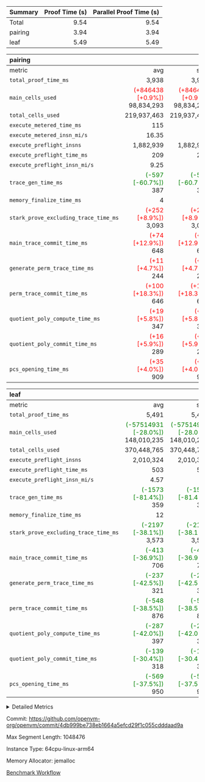 | Summary | Proof Time (s) | Parallel Proof Time (s) |
|:---|---:|---:|
| Total |  9.54 |  9.54 |
| pairing |  3.94 |  3.94 |
| leaf |  5.49 |  5.49 |


| pairing |||||
|:---|---:|---:|---:|---:|
|metric|avg|sum|max|min|
| `total_proof_time_ms ` |  3,938 |  3,938 |  3,938 |  3,938 |
| `main_cells_used     ` | <span style='color: red'>(+846438 [+0.9%])</span> 98,834,293 | <span style='color: red'>(+846438 [+0.9%])</span> 98,834,293 | <span style='color: red'>(+846438 [+0.9%])</span> 98,834,293 | <span style='color: red'>(+846438 [+0.9%])</span> 98,834,293 |
| `total_cells_used    ` |  219,937,463 |  219,937,463 |  219,937,463 |  219,937,463 |
| `execute_metered_time_ms` |  115 | -          | -          | -          |
| `execute_metered_insn_mi/s` |  16.35 | -          |  16.35 |  16.35 |
| `execute_preflight_insns` |  1,882,939 |  1,882,939 |  1,882,939 |  1,882,939 |
| `execute_preflight_time_ms` |  209 |  209 |  209 |  209 |
| `execute_preflight_insn_mi/s` |  9.25 | -          |  9.25 |  9.25 |
| `trace_gen_time_ms   ` | <span style='color: green'>(-597 [-60.7%])</span> 387 | <span style='color: green'>(-597 [-60.7%])</span> 387 | <span style='color: green'>(-597 [-60.7%])</span> 387 | <span style='color: green'>(-597 [-60.7%])</span> 387 |
| `memory_finalize_time_ms` |  4 |  4 |  4 |  4 |
| `stark_prove_excluding_trace_time_ms` | <span style='color: red'>(+252 [+8.9%])</span> 3,093 | <span style='color: red'>(+252 [+8.9%])</span> 3,093 | <span style='color: red'>(+252 [+8.9%])</span> 3,093 | <span style='color: red'>(+252 [+8.9%])</span> 3,093 |
| `main_trace_commit_time_ms` | <span style='color: red'>(+74 [+12.9%])</span> 648 | <span style='color: red'>(+74 [+12.9%])</span> 648 | <span style='color: red'>(+74 [+12.9%])</span> 648 | <span style='color: red'>(+74 [+12.9%])</span> 648 |
| `generate_perm_trace_time_ms` | <span style='color: red'>(+11 [+4.7%])</span> 244 | <span style='color: red'>(+11 [+4.7%])</span> 244 | <span style='color: red'>(+11 [+4.7%])</span> 244 | <span style='color: red'>(+11 [+4.7%])</span> 244 |
| `perm_trace_commit_time_ms` | <span style='color: red'>(+100 [+18.3%])</span> 646 | <span style='color: red'>(+100 [+18.3%])</span> 646 | <span style='color: red'>(+100 [+18.3%])</span> 646 | <span style='color: red'>(+100 [+18.3%])</span> 646 |
| `quotient_poly_compute_time_ms` | <span style='color: red'>(+19 [+5.8%])</span> 347 | <span style='color: red'>(+19 [+5.8%])</span> 347 | <span style='color: red'>(+19 [+5.8%])</span> 347 | <span style='color: red'>(+19 [+5.8%])</span> 347 |
| `quotient_poly_commit_time_ms` | <span style='color: red'>(+16 [+5.9%])</span> 289 | <span style='color: red'>(+16 [+5.9%])</span> 289 | <span style='color: red'>(+16 [+5.9%])</span> 289 | <span style='color: red'>(+16 [+5.9%])</span> 289 |
| `pcs_opening_time_ms ` | <span style='color: red'>(+35 [+4.0%])</span> 909 | <span style='color: red'>(+35 [+4.0%])</span> 909 | <span style='color: red'>(+35 [+4.0%])</span> 909 | <span style='color: red'>(+35 [+4.0%])</span> 909 |

| leaf |||||
|:---|---:|---:|---:|---:|
|metric|avg|sum|max|min|
| `total_proof_time_ms ` |  5,491 |  5,491 |  5,491 |  5,491 |
| `main_cells_used     ` | <span style='color: green'>(-57514931 [-28.0%])</span> 148,010,235 | <span style='color: green'>(-57514931 [-28.0%])</span> 148,010,235 | <span style='color: green'>(-57514931 [-28.0%])</span> 148,010,235 | <span style='color: green'>(-57514931 [-28.0%])</span> 148,010,235 |
| `total_cells_used    ` |  370,448,765 |  370,448,765 |  370,448,765 |  370,448,765 |
| `execute_preflight_insns` |  2,010,324 |  2,010,324 |  2,010,324 |  2,010,324 |
| `execute_preflight_time_ms` |  503 |  503 |  503 |  503 |
| `execute_preflight_insn_mi/s` |  4.57 | -          |  4.57 |  4.57 |
| `trace_gen_time_ms   ` | <span style='color: green'>(-1573 [-81.4%])</span> 359 | <span style='color: green'>(-1573 [-81.4%])</span> 359 | <span style='color: green'>(-1573 [-81.4%])</span> 359 | <span style='color: green'>(-1573 [-81.4%])</span> 359 |
| `memory_finalize_time_ms` |  12 |  12 |  12 |  12 |
| `stark_prove_excluding_trace_time_ms` | <span style='color: green'>(-2197 [-38.1%])</span> 3,573 | <span style='color: green'>(-2197 [-38.1%])</span> 3,573 | <span style='color: green'>(-2197 [-38.1%])</span> 3,573 | <span style='color: green'>(-2197 [-38.1%])</span> 3,573 |
| `main_trace_commit_time_ms` | <span style='color: green'>(-413 [-36.9%])</span> 706 | <span style='color: green'>(-413 [-36.9%])</span> 706 | <span style='color: green'>(-413 [-36.9%])</span> 706 | <span style='color: green'>(-413 [-36.9%])</span> 706 |
| `generate_perm_trace_time_ms` | <span style='color: green'>(-237 [-42.5%])</span> 321 | <span style='color: green'>(-237 [-42.5%])</span> 321 | <span style='color: green'>(-237 [-42.5%])</span> 321 | <span style='color: green'>(-237 [-42.5%])</span> 321 |
| `perm_trace_commit_time_ms` | <span style='color: green'>(-548 [-38.5%])</span> 876 | <span style='color: green'>(-548 [-38.5%])</span> 876 | <span style='color: green'>(-548 [-38.5%])</span> 876 | <span style='color: green'>(-548 [-38.5%])</span> 876 |
| `quotient_poly_compute_time_ms` | <span style='color: green'>(-287 [-42.0%])</span> 397 | <span style='color: green'>(-287 [-42.0%])</span> 397 | <span style='color: green'>(-287 [-42.0%])</span> 397 | <span style='color: green'>(-287 [-42.0%])</span> 397 |
| `quotient_poly_commit_time_ms` | <span style='color: green'>(-139 [-30.4%])</span> 318 | <span style='color: green'>(-139 [-30.4%])</span> 318 | <span style='color: green'>(-139 [-30.4%])</span> 318 | <span style='color: green'>(-139 [-30.4%])</span> 318 |
| `pcs_opening_time_ms ` | <span style='color: green'>(-569 [-37.5%])</span> 950 | <span style='color: green'>(-569 [-37.5%])</span> 950 | <span style='color: green'>(-569 [-37.5%])</span> 950 | <span style='color: green'>(-569 [-37.5%])</span> 950 |



<details>
<summary>Detailed Metrics</summary>

|  | memory_to_vec_partition_time_ms | keygen_time_ms | app proof_time_ms | agg_layer_time_ms |
| --- | --- | --- | --- |
|  | 22 | 49 | 4,093 | 5,494 | 

| group | single_leaf_agg_time_ms | prove_segment_time_ms | num_children | memory_to_vec_partition_time_ms | fri.log_blowup | execute_metered_time_ms | execute_metered_insns | execute_metered_insn_mi/s | compute_user_public_values_proof_time_ms |
| --- | --- | --- | --- | --- | --- | --- | --- | --- | --- |
| leaf | 5,493 |  | 1 |  | 1 |  |  |  |  | 
| pairing |  | 3,938 |  | 6 | 1 | 115 | 1,882,939 | 16.35 | 37 | 

| group | air_name | quotient_deg | interactions | constraints |
| --- | --- | --- | --- | --- |
| leaf | AccessAdapterAir<2> | 2 | 5 | 12 | 
| leaf | AccessAdapterAir<4> | 2 | 5 | 12 | 
| leaf | AccessAdapterAir<8> | 2 | 5 | 12 | 
| leaf | FriReducedOpeningAir | 2 | 39 | 71 | 
| leaf | JalRangeCheckAir | 2 | 9 | 14 | 
| leaf | NativePoseidon2Air<BabyBearParameters>, 1> | 2 | 136 | 572 | 
| leaf | PhantomAir | 2 | 3 | 5 | 
| leaf | ProgramAir | 1 | 1 | 4 | 
| leaf | VariableRangeCheckerAir | 1 | 1 | 4 | 
| leaf | VmAirWrapper<AluNativeAdapterAir, FieldArithmeticCoreAir> | 2 | 15 | 27 | 
| leaf | VmAirWrapper<BranchNativeAdapterAir, BranchEqualCoreAir<1> | 2 | 11 | 25 | 
| leaf | VmAirWrapper<NativeAdapterAir<2, 0>, PublicValuesCoreAir> | 2 | 11 | 30 | 
| leaf | VmAirWrapper<NativeLoadStoreAdapterAir<1>, NativeLoadStoreCoreAir<1> | 2 | 15 | 20 | 
| leaf | VmAirWrapper<NativeLoadStoreAdapterAir<4>, NativeLoadStoreCoreAir<4> | 2 | 15 | 20 | 
| leaf | VmAirWrapper<NativeVectorizedAdapterAir<4>, FieldExtensionCoreAir> | 2 | 15 | 27 | 
| leaf | VmConnectorAir | 2 | 5 | 11 | 
| leaf | VolatileBoundaryAir | 2 | 7 | 19 | 
| pairing | AccessAdapterAir<16> | 2 | 5 | 12 | 
| pairing | AccessAdapterAir<2> | 2 | 5 | 12 | 
| pairing | AccessAdapterAir<32> | 2 | 5 | 12 | 
| pairing | AccessAdapterAir<4> | 2 | 5 | 12 | 
| pairing | AccessAdapterAir<8> | 2 | 5 | 12 | 
| pairing | BitwiseOperationLookupAir<8> | 2 | 2 | 4 | 
| pairing | MemoryMerkleAir<8> | 2 | 4 | 39 | 
| pairing | PersistentBoundaryAir<8> | 2 | 3 | 7 | 
| pairing | PhantomAir | 2 | 3 | 5 | 
| pairing | Poseidon2PeripheryAir<BabyBearParameters>, 1> | 2 | 1 | 286 | 
| pairing | ProgramAir | 1 | 1 | 4 | 
| pairing | RangeTupleCheckerAir<2> | 1 | 1 | 4 | 
| pairing | Rv32HintStoreAir | 2 | 18 | 28 | 
| pairing | VariableRangeCheckerAir | 1 | 1 | 4 | 
| pairing | VmAirWrapper<Rv32BaseAluAdapterAir, BaseAluCoreAir<4, 8> | 2 | 20 | 37 | 
| pairing | VmAirWrapper<Rv32BaseAluAdapterAir, LessThanCoreAir<4, 8> | 2 | 18 | 40 | 
| pairing | VmAirWrapper<Rv32BaseAluAdapterAir, ShiftCoreAir<4, 8> | 2 | 24 | 91 | 
| pairing | VmAirWrapper<Rv32BranchAdapterAir, BranchEqualCoreAir<4> | 2 | 11 | 20 | 
| pairing | VmAirWrapper<Rv32BranchAdapterAir, BranchLessThanCoreAir<4, 8> | 2 | 13 | 35 | 
| pairing | VmAirWrapper<Rv32CondRdWriteAdapterAir, Rv32JalLuiCoreAir> | 2 | 10 | 18 | 
| pairing | VmAirWrapper<Rv32IsEqualModAdapterAir<2, 1, 32, 32>, ModularIsEqualCoreAir<32, 4, 8> | 2 | 25 | 225 | 
| pairing | VmAirWrapper<Rv32JalrAdapterAir, Rv32JalrCoreAir> | 2 | 16 | 20 | 
| pairing | VmAirWrapper<Rv32LoadStoreAdapterAir, LoadSignExtendCoreAir<4, 8> | 2 | 18 | 33 | 
| pairing | VmAirWrapper<Rv32LoadStoreAdapterAir, LoadStoreCoreAir<4> | 2 | 17 | 40 | 
| pairing | VmAirWrapper<Rv32MultAdapterAir, DivRemCoreAir<4, 8> | 2 | 25 | 84 | 
| pairing | VmAirWrapper<Rv32MultAdapterAir, MulHCoreAir<4, 8> | 2 | 24 | 31 | 
| pairing | VmAirWrapper<Rv32MultAdapterAir, MultiplicationCoreAir<4, 8> | 2 | 19 | 19 | 
| pairing | VmAirWrapper<Rv32RdWriteAdapterAir, Rv32AuipcCoreAir> | 2 | 12 | 14 | 
| pairing | VmAirWrapper<Rv32VecHeapAdapterAir<1, 2, 2, 32, 32>, FieldExpressionCoreAir> | 2 | 415 | 480 | 
| pairing | VmAirWrapper<Rv32VecHeapAdapterAir<2, 1, 1, 32, 32>, FieldExpressionCoreAir> | 2 | 158 | 190 | 
| pairing | VmAirWrapper<Rv32VecHeapAdapterAir<2, 2, 2, 32, 32>, FieldExpressionCoreAir> | 2 | 428 | 457 | 
| pairing | VmConnectorAir | 2 | 5 | 11 | 

| group | air_name | idx | rows | prep_cols | perm_cols | main_cols | cells |
| --- | --- | --- | --- | --- | --- | --- | --- |
| leaf | AccessAdapterAir<2> | 0 | 1,048,576 |  | 16 | 11 | 28,311,552 | 
| leaf | AccessAdapterAir<4> | 0 | 524,288 |  | 16 | 13 | 15,204,352 | 
| leaf | AccessAdapterAir<8> | 0 | 16,384 |  | 16 | 17 | 540,672 | 
| leaf | FriReducedOpeningAir | 0 | 1,048,576 |  | 84 | 27 | 116,391,936 | 
| leaf | JalRangeCheckAir | 0 | 65,536 |  | 28 | 12 | 2,621,440 | 
| leaf | NativePoseidon2Air<BabyBearParameters>, 1> | 0 | 131,072 |  | 312 | 398 | 93,061,120 | 
| leaf | PhantomAir | 0 | 32,768 |  | 12 | 6 | 589,824 | 
| leaf | ProgramAir | 0 | 524,288 |  | 8 | 10 | 9,437,184 | 
| leaf | VariableRangeCheckerAir | 0 | 262,144 | 2 | 8 | 1 | 2,359,296 | 
| leaf | VmAirWrapper<AluNativeAdapterAir, FieldArithmeticCoreAir> | 0 | 1,048,576 |  | 36 | 29 | 68,157,440 | 
| leaf | VmAirWrapper<BranchNativeAdapterAir, BranchEqualCoreAir<1> | 0 | 262,144 |  | 28 | 23 | 13,369,344 | 
| leaf | VmAirWrapper<NativeAdapterAir<2, 0>, PublicValuesCoreAir> | 0 | 64 |  | 28 | 27 | 3,520 | 
| leaf | VmAirWrapper<NativeLoadStoreAdapterAir<1>, NativeLoadStoreCoreAir<1> | 0 | 524,288 |  | 40 | 21 | 31,981,568 | 
| leaf | VmAirWrapper<NativeLoadStoreAdapterAir<4>, NativeLoadStoreCoreAir<4> | 0 | 131,072 |  | 40 | 27 | 8,781,824 | 
| leaf | VmAirWrapper<NativeVectorizedAdapterAir<4>, FieldExtensionCoreAir> | 0 | 262,144 |  | 36 | 38 | 19,398,656 | 
| leaf | VmConnectorAir | 0 | 2 | 1 | 16 | 5 | 42 | 
| leaf | VolatileBoundaryAir | 0 | 262,144 |  | 20 | 12 | 8,388,608 | 

| group | air_name | segment | rows | prep_cols | perm_cols | main_cols | cells |
| --- | --- | --- | --- | --- | --- | --- | --- |
| pairing | AccessAdapterAir<16> | 0 | 262,144 |  | 16 | 25 | 10,747,904 | 
| pairing | AccessAdapterAir<32> | 0 | 131,072 |  | 16 | 41 | 7,471,104 | 
| pairing | AccessAdapterAir<8> | 0 | 524,288 |  | 16 | 17 | 17,301,504 | 
| pairing | BitwiseOperationLookupAir<8> | 0 | 65,536 | 3 | 8 | 2 | 655,360 | 
| pairing | MemoryMerkleAir<8> | 0 | 32,768 |  | 16 | 32 | 1,572,864 | 
| pairing | PersistentBoundaryAir<8> | 0 | 32,768 |  | 12 | 20 | 1,048,576 | 
| pairing | PhantomAir | 0 | 1 |  | 12 | 6 | 18 | 
| pairing | Poseidon2PeripheryAir<BabyBearParameters>, 1> | 0 | 32,768 |  | 8 | 300 | 10,092,544 | 
| pairing | ProgramAir | 0 | 32,768 |  | 8 | 10 | 589,824 | 
| pairing | RangeTupleCheckerAir<2> | 0 | 524,288 | 2 | 8 | 1 | 4,718,592 | 
| pairing | Rv32HintStoreAir | 0 | 256 |  | 44 | 32 | 19,456 | 
| pairing | VariableRangeCheckerAir | 0 | 262,144 | 2 | 8 | 1 | 2,359,296 | 
| pairing | VmAirWrapper<Rv32BaseAluAdapterAir, BaseAluCoreAir<4, 8> | 0 | 1,048,576 |  | 52 | 36 | 92,274,688 | 
| pairing | VmAirWrapper<Rv32BaseAluAdapterAir, LessThanCoreAir<4, 8> | 0 | 65,536 |  | 40 | 37 | 5,046,272 | 
| pairing | VmAirWrapper<Rv32BaseAluAdapterAir, ShiftCoreAir<4, 8> | 0 | 2,048 |  | 52 | 53 | 215,040 | 
| pairing | VmAirWrapper<Rv32BranchAdapterAir, BranchEqualCoreAir<4> | 0 | 262,144 |  | 28 | 26 | 14,155,776 | 
| pairing | VmAirWrapper<Rv32BranchAdapterAir, BranchLessThanCoreAir<4, 8> | 0 | 131,072 |  | 32 | 32 | 8,388,608 | 
| pairing | VmAirWrapper<Rv32CondRdWriteAdapterAir, Rv32JalLuiCoreAir> | 0 | 8,192 |  | 28 | 18 | 376,832 | 
| pairing | VmAirWrapper<Rv32IsEqualModAdapterAir<2, 1, 32, 32>, ModularIsEqualCoreAir<32, 4, 8> | 0 | 32 |  | 56 | 166 | 7,104 | 
| pairing | VmAirWrapper<Rv32JalrAdapterAir, Rv32JalrCoreAir> | 0 | 65,536 |  | 36 | 28 | 4,194,304 | 
| pairing | VmAirWrapper<Rv32LoadStoreAdapterAir, LoadStoreCoreAir<4> | 0 | 1,048,576 |  | 52 | 41 | 97,517,568 | 
| pairing | VmAirWrapper<Rv32MultAdapterAir, MulHCoreAir<4, 8> | 0 | 256 |  | 72 | 39 | 28,416 | 
| pairing | VmAirWrapper<Rv32MultAdapterAir, MultiplicationCoreAir<4, 8> | 0 | 512 |  | 52 | 31 | 42,496 | 
| pairing | VmAirWrapper<Rv32RdWriteAdapterAir, Rv32AuipcCoreAir> | 0 | 32,768 |  | 28 | 20 | 1,572,864 | 
| pairing | VmAirWrapper<Rv32VecHeapAdapterAir<2, 1, 1, 32, 32>, FieldExpressionCoreAir> | 0 | 1,024 |  | 320 | 263 | 596,992 | 
| pairing | VmAirWrapper<Rv32VecHeapAdapterAir<2, 2, 2, 32, 32>, FieldExpressionCoreAir> | 0 | 16,384 |  | 604 | 497 | 18,038,784 | 
| pairing | VmConnectorAir | 0 | 2 | 1 | 16 | 5 | 42 | 

| group | idx | trace_gen_time_ms | total_proof_time_ms | total_cells_used | total_cells | system_trace_gen_time_ms | stark_prove_excluding_trace_time_ms | single_trace_gen_time_ms | quotient_poly_compute_time_ms | quotient_poly_commit_time_ms | perm_trace_commit_time_ms | pcs_opening_time_ms | memory_finalize_time_ms | main_trace_commit_time_ms | main_cells_used | generate_perm_trace_time_ms | execute_preflight_time_ms | execute_preflight_insns | execute_preflight_insn_mi/s |
| --- | --- | --- | --- | --- | --- | --- | --- | --- | --- | --- | --- | --- | --- | --- | --- | --- | --- | --- | --- |
| leaf | 0 | 359 | 5,491 | 370,448,765 | 418,598,378 | 359 | 3,573 | 0 | 397 | 318 | 876 | 950 | 12 | 706 | 148,010,235 | 321 | 503 | 2,010,324 | 4.57 | 

| group | idx | trace_height_constraint | weighted_sum | threshold |
| --- | --- | --- | --- | --- |
| leaf | 0 | 0 | 7,274,628 | 2,013,265,921 | 
| leaf | 0 | 1 | 45,531,392 | 2,013,265,921 | 
| leaf | 0 | 2 | 3,637,314 | 2,013,265,921 | 
| leaf | 0 | 3 | 44,859,652 | 2,013,265,921 | 
| leaf | 0 | 4 | 262,144 | 2,013,265,921 | 
| leaf | 0 | 5 | 102,351,562 | 2,013,265,921 | 

| group | segment | trace_gen_time_ms | total_proof_time_ms | total_cells_used | total_cells | system_trace_gen_time_ms | stark_prove_excluding_trace_time_ms | single_trace_gen_time_ms | quotient_poly_compute_time_ms | quotient_poly_commit_time_ms | perm_trace_commit_time_ms | pcs_opening_time_ms | memory_to_vec_partition_time_ms | memory_finalize_time_ms | main_trace_commit_time_ms | main_cells_used | generate_perm_trace_time_ms | execute_preflight_time_ms | execute_preflight_insns | execute_preflight_insn_mi/s |
| --- | --- | --- | --- | --- | --- | --- | --- | --- | --- | --- | --- | --- | --- | --- | --- | --- | --- | --- | --- | --- |
| pairing | 0 | 387 | 3,938 | 219,937,463 | 304,931,516 | 387 | 3,093 | 0 | 347 | 289 | 646 | 909 | 8 | 4 | 648 | 98,834,293 | 244 | 209 | 1,882,939 | 9.25 | 

| group | segment | trace_height_constraint | weighted_sum | threshold |
| --- | --- | --- | --- | --- |
| pairing | 0 | 0 | 5,382,342 | 2,013,265,921 | 
| pairing | 0 | 1 | 18,152,512 | 2,013,265,921 | 
| pairing | 0 | 2 | 2,691,171 | 2,013,265,921 | 
| pairing | 0 | 3 | 25,000,068 | 2,013,265,921 | 
| pairing | 0 | 4 | 131,072 | 2,013,265,921 | 
| pairing | 0 | 5 | 65,536 | 2,013,265,921 | 
| pairing | 0 | 6 | 6,016,192 | 2,013,265,921 | 
| pairing | 0 | 7 | 4,096 | 2,013,265,921 | 
| pairing | 0 | 8 | 58,426,029 | 2,013,265,921 | 

</details>


Commit: https://github.com/openvm-org/openvm/commit/4db999be738eb1664a5efcd29f1c055cdddaad9a

Max Segment Length: 1048476

Instance Type: 64cpu-linux-arm64

Memory Allocator: jemalloc

[Benchmark Workflow](https://github.com/openvm-org/openvm/actions/runs/17046729607)
